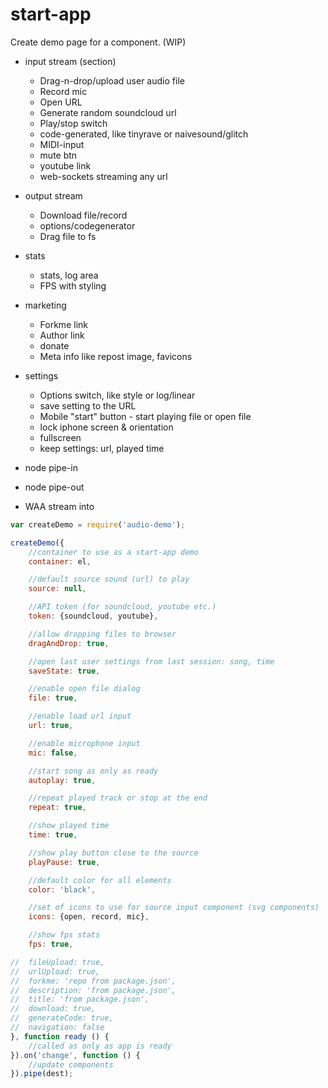 # start-app

Create demo page for a component. (WIP)

* input stream (section)
	* Drag-n-drop/upload user audio file
	* Record mic
	* Open URL
	* Generate random soundcloud url
	* Play/stop switch
	* code-generated, like tinyrave or naivesound/glitch
	* MIDI-input
	* mute btn
	* youtube link
	* web-sockets streaming any url
* output stream
	* Download file/record
	* options/codegenerator
	* Drag file to fs
* stats
	* stats, log area
	* FPS with styling
* marketing
	* Forkme link
	* Author link
	* donate
	* Meta info like repost image, favicons
* settings
	* Options switch, like style or log/linear
	* save setting to the URL
	* Mobile "start" button - start playing file or open file
	* lock iphone screen & orientation
	* fullscreen
	* keep settings: url, played time

* node pipe-in
* node pipe-out
* WAA stream into


```js
var createDemo = require('audio-demo');

createDemo({
	//container to use as a start-app demo
	container: el,

	//default source sound (url) to play
	source: null,

	//API token (for soundcloud, youtube etc.)
	token: {soundcloud, youtube},

	//allow dropping files to browser
	dragAndDrop: true,

	//open last user settings from last session: song, time
	saveState: true,

	//enable open file dialog
	file: true,

	//enable load url input
	url: true,

	//enable microphone input
	mic: false,

	//start song as only as ready
	autoplay: true,

	//repeat played track or stop at the end
	repeat: true,

	//show played time
	time: true,

	//show play button close to the source
	playPause: true,

	//default color for all elements
	color: 'black',

	//set of icons to use for source input component (svg components)
	icons: {open, record, mic},

	//show fps stats
	fps: true,

//	fileUpload: true,
//	urlUpload: true,
//	forkme: 'repo from package.json',
//	description: 'from package.json',
//	title: 'from package.json',
//	download: true,
//	generateCode: true,
//	navigation: false
}, function ready () {
	//called as only as app is ready
}).on('change', function () {
	//update components
}).pipe(dest);
```

